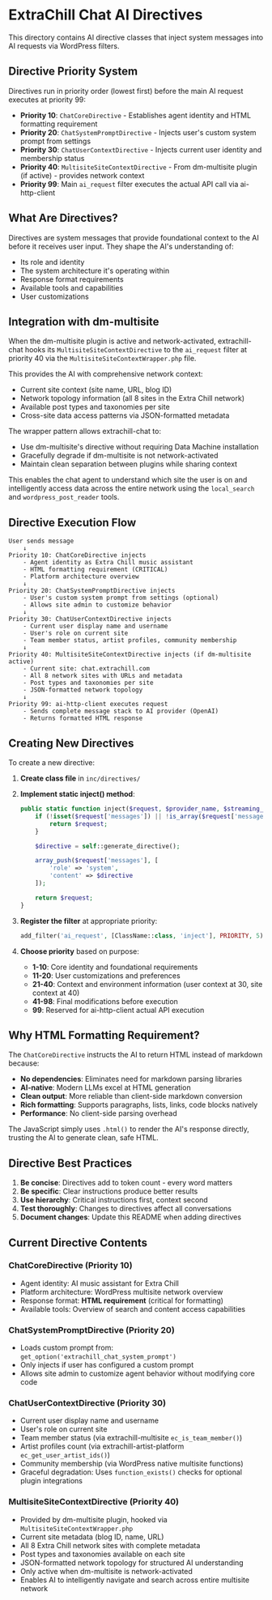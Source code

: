 # ExtraChill Chat AI Directives

This directory contains AI directive classes that inject system messages into AI requests via WordPress filters.

## Directive Priority System

Directives run in priority order (lowest first) before the main AI request executes at priority 99:

- **Priority 10**: `ChatCoreDirective` - Establishes agent identity and HTML formatting requirement
- **Priority 20**: `ChatSystemPromptDirective` - Injects user's custom system prompt from settings
- **Priority 30**: `ChatUserContextDirective` - Injects current user identity and membership status
- **Priority 40**: `MultisiteSiteContextDirective` - From dm-multisite plugin (if active) - provides network context
- **Priority 99**: Main `ai_request` filter executes the actual API call via ai-http-client

## What Are Directives?

Directives are system messages that provide foundational context to the AI before it receives user input. They shape the AI's understanding of:
- Its role and identity
- The system architecture it's operating within
- Response format requirements
- Available tools and capabilities
- User customizations

## Integration with dm-multisite

When the dm-multisite plugin is active and network-activated, extrachill-chat hooks its `MultisiteSiteContextDirective` to the `ai_request` filter at priority 40 via the `MultisiteSiteContextWrapper.php` file.

This provides the AI with comprehensive network context:
- Current site context (site name, URL, blog ID)
- Network topology information (all 8 sites in the Extra Chill network)
- Available post types and taxonomies per site
- Cross-site data access patterns via JSON-formatted metadata

The wrapper pattern allows extrachill-chat to:
- Use dm-multisite's directive without requiring Data Machine installation
- Gracefully degrade if dm-multisite is not network-activated
- Maintain clean separation between plugins while sharing context

This enables the chat agent to understand which site the user is on and intelligently access data across the entire network using the `local_search` and `wordpress_post_reader` tools.

## Directive Execution Flow

```
User sends message
    ↓
Priority 10: ChatCoreDirective injects
    - Agent identity as Extra Chill music assistant
    - HTML formatting requirement (CRITICAL)
    - Platform architecture overview
    ↓
Priority 20: ChatSystemPromptDirective injects
    - User's custom system prompt from settings (optional)
    - Allows site admin to customize behavior
    ↓
Priority 30: ChatUserContextDirective injects
    - Current user display name and username
    - User's role on current site
    - Team member status, artist profiles, community membership
    ↓
Priority 40: MultisiteSiteContextDirective injects (if dm-multisite active)
    - Current site: chat.extrachill.com
    - All 8 network sites with URLs and metadata
    - Post types and taxonomies per site
    - JSON-formatted network topology
    ↓
Priority 99: ai-http-client executes request
    - Sends complete message stack to AI provider (OpenAI)
    - Returns formatted HTML response
```

## Creating New Directives

To create a new directive:

1. **Create class file** in `inc/directives/`
2. **Implement static inject() method**:
   ```php
   public static function inject($request, $provider_name, $streaming_callback, $tools, $conversation_data = null): array {
       if (!isset($request['messages']) || !is_array($request['messages'])) {
           return $request;
       }

       $directive = self::generate_directive();

       array_push($request['messages'], [
           'role' => 'system',
           'content' => $directive
       ]);

       return $request;
   }
   ```

3. **Register the filter** at appropriate priority:
   ```php
   add_filter('ai_request', [ClassName::class, 'inject'], PRIORITY, 5);
   ```

4. **Choose priority** based on purpose:
   - **1-10**: Core identity and foundational requirements
   - **11-20**: User customizations and preferences
   - **21-40**: Context and environment information (user context at 30, site context at 40)
   - **41-98**: Final modifications before execution
   - **99**: Reserved for ai-http-client actual API execution

## Why HTML Formatting Requirement?

The `ChatCoreDirective` instructs the AI to return HTML instead of markdown because:
- **No dependencies**: Eliminates need for markdown parsing libraries
- **AI-native**: Modern LLMs excel at HTML generation
- **Clean output**: More reliable than client-side markdown conversion
- **Rich formatting**: Supports paragraphs, lists, links, code blocks natively
- **Performance**: No client-side parsing overhead

The JavaScript simply uses `.html()` to render the AI's response directly, trusting the AI to generate clean, safe HTML.

## Directive Best Practices

1. **Be concise**: Directives add to token count - every word matters
2. **Be specific**: Clear instructions produce better results
3. **Use hierarchy**: Critical instructions first, context second
4. **Test thoroughly**: Changes to directives affect all conversations
5. **Document changes**: Update this README when adding directives

## Current Directive Contents

### ChatCoreDirective (Priority 10)
- Agent identity: AI music assistant for Extra Chill
- Platform architecture: WordPress multisite network overview
- Response format: **HTML requirement** (critical for formatting)
- Available tools: Overview of search and content access capabilities

### ChatSystemPromptDirective (Priority 20)
- Loads custom prompt from: `get_option('extrachill_chat_system_prompt')`
- Only injects if user has configured a custom prompt
- Allows site admin to customize agent behavior without modifying core code

### ChatUserContextDirective (Priority 30)
- Current user display name and username
- User's role on current site
- Team member status (via extrachill-multisite `ec_is_team_member()`)
- Artist profiles count (via extrachill-artist-platform `ec_get_user_artist_ids()`)
- Community membership (via WordPress native multisite functions)
- Graceful degradation: Uses `function_exists()` checks for optional plugin integrations

### MultisiteSiteContextDirective (Priority 40)
- Provided by dm-multisite plugin, hooked via `MultisiteSiteContextWrapper.php`
- Current site metadata (blog ID, name, URL)
- All 8 Extra Chill network sites with complete metadata
- Post types and taxonomies available on each site
- JSON-formatted network topology for structured AI understanding
- Only active when dm-multisite is network-activated
- Enables AI to intelligently navigate and search across entire multisite network

